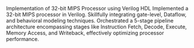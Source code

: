 Implementation of 32-bit MIPS Processor using Verilog HDL
Implemented a 32-bit MIPS processor in Verilog. Skillfully integrating gate-level, Dataflow, and behavioral modeling techniques.
Orchestrated a 5-stage pipeline architecture encompassing stages like Instruction Fetch, Decode, Execute, Memory Access, and Writeback, effectively optimizing processor performance.
